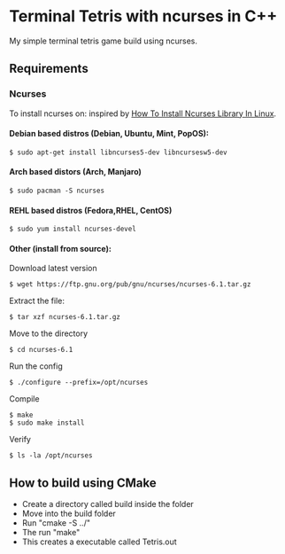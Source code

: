 # Terminal Tetris with ncurses in C++ 
My simple terminal tetris game build using ncurses.

## Requirements
### Ncurses
To install ncurses on: inspired by [How To Install Ncurses Library In Linux](https://ostechnix.com/how-to-install-ncurses-library-in-linux/).
#### Debian based distros (Debian, Ubuntu, Mint, PopOS):
    $ sudo apt-get install libncurses5-dev libncursesw5-dev
#### Arch based distors (Arch, Manjaro)
    $ sudo pacman -S ncurses
#### REHL based distros (Fedora,RHEL, CentOS)
    $ sudo yum install ncurses-devel
#### Other (install from source):
Download latest version

    $ wget https://ftp.gnu.org/pub/gnu/ncurses/ncurses-6.1.tar.gz
Extract the file:

    $ tar xzf ncurses-6.1.tar.gz
Move to the directory

    $ cd ncurses-6.1
Run the config

    $ ./configure --prefix=/opt/ncurses
Compile

    $ make
    $ sudo make install
Verify

    $ ls -la /opt/ncurses

## How to build using CMake
- Create a directory called build inside the folder
- Move into the build folder
- Run "cmake -S ../"
- The run "make"
- This creates a executable called Tetris.out
